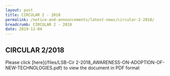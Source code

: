 ```yaml
---
layout: post
title: CIRCULAR 2 - 2018
permalink: /notice-and-announcements/latest-news/circular-2-2018/
breadcrumb: CIRCULAR 2 - 2018
date: 2019-12-04
---
```


CIRCULAR 2/2018
---
Please click [here](/files/LSB-Cir 2-2018_AWARENESS-ON-ADOPTION-OF-NEW-TECHNOLOGIES.pdf) to view the document in PDF format 
